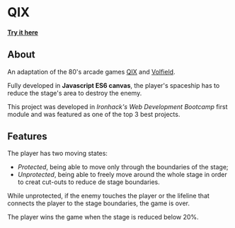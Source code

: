# QIX
#### [Try it here](https://mattchrocha.github.io/qix2018/)

## About
An adaptation of the 80's arcade games [QIX](https://www.youtube.com/watch?v=Wvzyd0OZg1I) and [Volfield](https://www.youtube.com/watch?v=RxuMVqkLD7o).

Fully developed in **Javascript ES6 canvas**, the player's spaceship has to reduce the stage's area to destroy the enemy.

This project was developed in *Ironhack's Web Development Bootcamp* first module and was featured as one of the top 3 best projects.

## Features 

The player has two moving states:
- *Protected*, being able to move only through the boundaries of the stage;
- *Unprotected*, being able to freely move around the whole stage in order to creat cut-outs to reduce de stage boundaries.

While unprotected, if the enemy touches the player or the lifeline that connects the player to the stage boundaries, the game is over.

The player wins the game when the stage is reduced below 20%.

